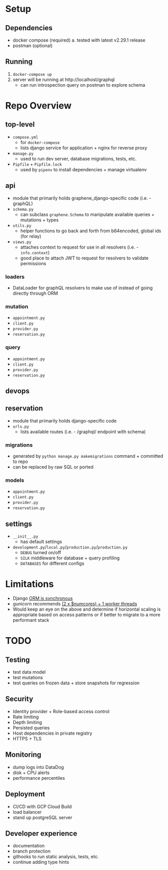 # Setup
## Dependencies
- docker compose (required)
    a. tested with latest v2.29.1 release
- postman (optional)

## Running
1. `docker-compose up`
2. server will be running at http://localhost/graphql
    - can run introspection query on postman to explore schema

# Repo Overview
## top-level
* `compose.yml`
    - for `docker-compose`
    - lists django service for application + nginx for reverse proxy
* `manage.py`
    - used to run dev server, database migrations, tests, etc.
* `Pipfile` + `Pipfile.lock`
    - used by `pipenv` to install dependencies + manage virtualenv

## api
* module that primarily holds graphene_django-specific code (i.e. - graphQL)
* `schema.py`
    - can subclass `graphene.Schema` to manipulate available queries + mutations + types
* `utils.py`
    - helper functions to go back and forth from b64encoded, global ids (for relay)
* `views.py`
    - attaches context to request for use in all resolvers (i.e. - `info.context`)
    - good place to attach JWT to request for resolvers to validate permissions
### loaders
* DataLoader for graphQL resolvers to make use of instead of going directly through ORM

### mutation
* `appointment.py`
* `client.py`
* `provider.py`
* `reservation.py`

### query
* `appointment.py`
* `client.py`
* `provider.py`
* `reservation.py`
## devops
## reservation
* module that primarily holds django-specific code
* `urls.py`
    - lists available routes (i.e. - /graphql/ endpoint with schema)
### migrations
* generated by `python manage.py makemigrations` command + committed to repo
* can be replaced by raw SQL or ported
### models
* `appointment.py`
* `client.py`
* `provider.py`
* `reservation.py`

## settings
* `__init__.py`
    - has default settings
* `development.py`/`local.py`/`production.py`/`production.py`
    - `DEBUG` turned on/off
    - `SILK` middleware for database + query profiling
    - `DATABASES` for different configs

# Limitations
* Django [ORM is synchronous](https://docs.gunicorn.org/en/latest/design.html#how-many-workers)
* gunicorn recommends [(2 x $numcores) + 1 worker threads](https://docs.gunicorn.org/en/latest/design.html#how-many-workers)
* Would keep an eye on the above and determine if horizontal scaling is appropriate based on access patterns or if better to migrate to a more performant stack

# TODO

## Testing
* test data model
* test mutations
* test queries on frozen data + store snapshots for regression

## Security
* Identity provider + Role-based access control
* Rate limiting
* Depth limiting
* Persisted queries
* Host dependencies in private registry
* HTTPS + TLS

## Monitoring
* dump logs into DataDog
* disk + CPU alerts
* performance percentiles

## Deployment
* CI/CD with GCP Cloud Build
* load balancer
* stand up postgreSQL server

## Developer experience
* documentation
* branch protection
* githooks to run static analysis, tests, etc.
* continue adding type hints
